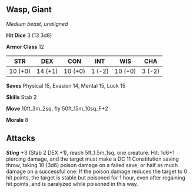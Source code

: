 ## Wasp, Giant

*Medium beast, unaligned*

**Hit Dice** 3 (13 3d8)

**Armor Class** 12

| STR     | DEX     | CON     | INT     | WIS     | CHA     |
|---------|---------|---------|---------|---------|---------|
| 10 (+0) | 14 (+1) | 10 (+0) |  1 (-2) | 10 (+0) |  3 (-2) |

**Saves** Physical 15, Evasion 14, Mental 15, Luck 15

**Skills** Stab 2

**Move** 10ft\_3m\_2sq, fly 50ft\_15m\_10sq\_F+2

**Morale** 8

## Attacks

***Sting*** +3 (Stab 2 DEX +1), reach 5ft\_1.5m\_1sq, one creature. Hit: 1d6+1 piercing damage, and the target must make a DC 11 Constitution saving throw, taking 10 (3d6) poison damage on a failed save, or half as much damage on a successful one. If the poison damage reduces the target to 0 hit points, the target is stable but poisoned for 1 hour, even after regaining hit points, and is paralyzed while poisoned in this way.

